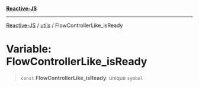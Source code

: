 [**Reactive-JS**](../../README.md)

***

[Reactive-JS](../../README.md) / [utils](../README.md) / FlowControllerLike\_isReady

# Variable: FlowControllerLike\_isReady

> `const` **FlowControllerLike\_isReady**: unique `symbol`
